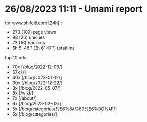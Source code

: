 # 26/08/2023 11:11 - Umami report
for www.shifeiti.com [24h] :

 - 273 (109) page views
 - 98 (26) uniques
 - 73 (16) bounces
 - 5h 5' 46'' (3h 6' 47'') totaltime


top 10 urls:
 - 70x [/blog/2022-12-09/]
 - 57x [/]
 - 40x [/blog/2023-01-12/]
 - 30x [/blog/2022-12-22/]
 - 8x [/blog/2022-05-07/]
 - 8x [/wiki/]
 - 7x [/about/]
 - 6x [/blog/2023-02-03/]
 - 5x [/blog/categories/%E6%8A%80%E6%9C%AF/]
 - 5x [/blog/categories/]


